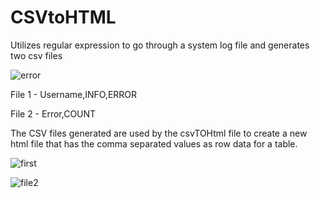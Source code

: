 # CSVtoHTML

Utilizes regular expression to go through a system log file and generates two csv files 

![error](https://user-images.githubusercontent.com/47826916/93475017-c3a19f00-f915-11ea-9786-9cf86c72af8d.png)


File 1 - Username,INFO,ERROR

File 2 - Error,COUNT

The CSV files generated are used by the csvTOHtml file to create a new html file that has the
comma separated values as row data for a table.


![first](https://user-images.githubusercontent.com/47826916/93475024-c56b6280-f915-11ea-8582-b6e9887407f5.png)


![file2](https://user-images.githubusercontent.com/47826916/93475029-c69c8f80-f915-11ea-8b9b-cbc4035510c7.png)
